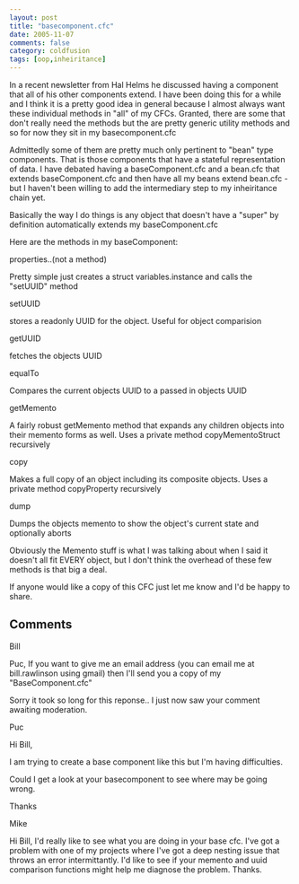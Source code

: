 ```yaml
---
layout: post
title: "basecomponent.cfc"
date: 2005-11-07
comments: false
category: coldfusion
tags: [oop,inheiritance]
---
```

In a recent newsletter from Hal Helms he discussed having a component that all
of his other components extend. I have been doing this for a while and I think
it is a pretty good idea in general because I almost always want these
individual methods in "all" of my CFCs. Granted, there are some that don't
really need the methods but the are pretty generic utility methods and so for
now they sit in my basecomponent.cfc

Admittedly some of them are pretty much only pertinent to "bean" type
components. That is those components that have a stateful representation of
data. I have debated having a baseComponent.cfc and a bean.cfc that extends
baseComponent.cfc and then have all my beans extend bean.cfc - but I haven't
been willing to add the intermediary step to my inheiritance chain yet.

Basically the way I do things is any object that doesn't have a "super" by
definition automatically extends my baseComponent.cfc

Here are the methods in my baseComponent:


properties..(not a method)


Pretty simple just creates a struct variables.instance and calls the "setUUID" method

setUUID


stores a readonly UUID for the object. Useful for object comparision

getUUID


fetches the objects UUID

equalTo


Compares the current objects UUID to a passed in objects UUID

getMemento


A fairly robust getMemento method that expands any children objects into their memento forms as well. Uses a private method copyMementoStruct recursively

copy


Makes a full copy of an object including its composite objects. Uses a private method copyProperty recursively

dump


Dumps the objects memento to show the object's current state and optionally aborts



Obviously the Memento stuff is what I was talking about when I said it doesn't
all fit EVERY object, but I don't think the overhead of these few methods is
that big a deal.

If anyone would like a copy of this CFC just let me know and I'd be happy to
share.

## Comments

Bill

Puc,
If you want to give me an email address (you can email me at bill.rawlinson
using gmail) then I'll send you a copy of my "BaseComponent.cfc"

Sorry it took so long for this reponse.. I just now saw your comment awaiting
moderation.

Puc

Hi Bill,

I am trying to create a base component like this but I'm having difficulties.

Could I get a look at your basecomponent to see where may be going wrong.

Thanks

Mike

Hi Bill,
I'd really like to see what you are doing in your base cfc. I've got a problem
with one of my projects where I've got a deep nesting issue that throws an
error intermittantly. I'd like to see if your memento and uuid comparison
functions might help me diagnose the problem.
Thanks.
